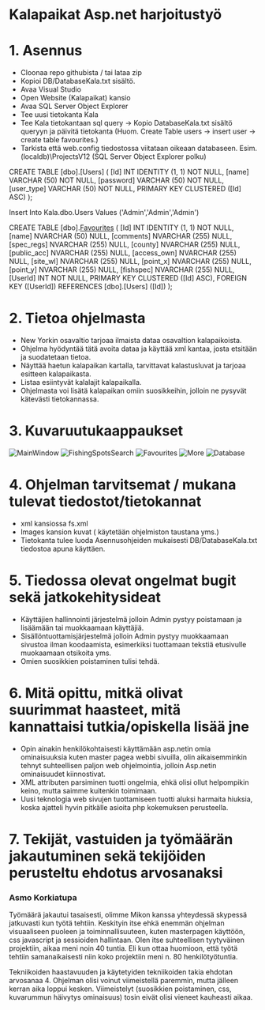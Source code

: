 # Kalapaikat Asp.net harjoitustyö

# 1. Asennus 

- Cloonaa repo githubista / tai lataa zip 
- Kopioi DB/DatabaseKala.txt sisältö. 
- Avaa Visual Studio 
- Open Website (Kalapaikat) kansio
- Avaa SQL Server Object Explorer
- Tee uusi tietokanta Kala
- Tee Kala tietokantaan sql query -> Kopio DatabaseKala.txt sisältö queryyn ja päivitä tietokanta (Huom. Create Table users -> insert user -> create table favourites.) 
- Tarkista että web.config tiedostossa viitataan oikeaan databaseen. Esim. (localdb)\ProjectsV12 (SQL Server Object Explorer polku)


CREATE TABLE [dbo].[Users] (
    [Id]        INT          IDENTITY (1, 1) NOT NULL,
    [name]      VARCHAR (50) NOT NULL,
    [password]  VARCHAR (50) NOT NULL,
    [user_type] VARCHAR (50) NOT NULL,
    PRIMARY KEY CLUSTERED ([Id] ASC)
);

Insert Into Kala.dbo.Users Values ('Admin','Admin','Admin')


CREATE TABLE [dbo].[Favourites] (
    [Id]         INT            IDENTITY (1, 1) NOT NULL,
    [name]       NVARCHAR (50)  NULL,
    [comments]   NVARCHAR (255) NULL,
    [spec_regs]  NVARCHAR (255) NULL,
    [county]     NVARCHAR (255) NULL,
    [public_acc] NVARCHAR (255) NULL,
    [access_own] NVARCHAR (255) NULL,
    [site_wl]    NVARCHAR (255) NULL,
    [point_x]    NVARCHAR (255) NULL,
    [point_y]    NVARCHAR (255) NULL,
	[fishspec]    NVARCHAR (255) NULL,
    [UserId]     INT            NOT NULL,
    PRIMARY KEY CLUSTERED ([Id] ASC),
    FOREIGN KEY ([UserId]) REFERENCES [dbo].[Users] ([Id])
);

# 2. Tietoa ohjelmasta

- New Yorkin osavaltio tarjoaa ilmaista dataa osavaltion kalapaikoista.
- Ohjelma hyödyntää tätä avoita dataa ja käyttää xml kantaa, josta etsitään ja suodatetaan tietoa.
- Näyttää haetun kalapaikan kartalla, tarvittavat kalastusluvat ja tarjoaa esitteen kalapaikasta. 
- Listaa esiintyvät kalalajit kalapaikalla.
- Ohjelmasta voi lisätä kalapaikan omiin suosikkeihin, jolloin ne pysyvät kätevästi tietokannassa.

# 3. Kuvaruutukaappaukset

![MainWindow]
![FishingSpotsSearch]
![Favourites]
![More]
![Database]

[MainWindow]: http://student.labranet.jamk.fi/~G2968/Screenshots/MainWindow.JPG
[Favourites]: http://student.labranet.jamk.fi/~G2968/Screenshots/Favourites.JPG
[FishingSpotsSearch]: http://student.labranet.jamk.fi/~G2968/Screenshots/FishingSpotsSearch.JPG
[More]: http://student.labranet.jamk.fi/~G2968/Screenshots/More.JPG
[Database]: http://student.labranet.jamk.fi/~G2968/Screenshots/Database.JPG


# 4. Ohjelman tarvitsemat / mukana tulevat tiedostot/tietokannat

- xml kansiossa fs.xml
- Images kansion kuvat ( käytetään ohjelmiston taustana yms.)
- Tietokanta tulee luoda Asennusohjeiden mukaisesti DB/DatabaseKala.txt tiedostoa apuna käyttäen. 

# 5. Tiedossa olevat ongelmat bugit sekä jatkokehitysideat

- Käyttäjien hallinnointi järjestelmä jolloin Admin pystyy poistamaan ja lisäämään tai muokkaamaan käyttäjiä.
- Sisällöntuottamisjärjestelmä jolloin Admin pystyy muokkaamaan sivustoa ilman koodaamista, esimerkiksi tuottamaan tekstiä etusivulle muokaamaan otsikoita yms. 
- Omien suosikkien poistaminen tulisi tehdä.

# 6. Mitä opittu, mitkä olivat suurimmat haasteet, mitä kannattaisi tutkia/opiskella lisää jne

- Opin ainakin henkilökohtaisesti käyttämään asp.netin omia ominaisuuksia kuten master pagea webbi sivuilla, olin aikaisemminkin tehnyt suhteellisen paljon web ohjelmointia, jolloin Asp.netin ominaisuudet kiinnostivat.
- XML attributen parsiminen tuotti ongelmia, ehkä olisi ollut helpompikin keino, mutta saimme kuitenkin toimimaan.
- Uusi teknologia web sivujen tuottamiseen tuotti aluksi harmaita hiuksia, koska ajatteli hyvin pitkälle asioita php kokemuksen perusteella.

# 7. Tekijät, vastuiden ja työmäärän jakautuminen sekä tekijöiden perusteltu ehdotus arvosanaksi

### Asmo Korkiatupa

Työmäärä jakautui tasaisesti, olimme Mikon kanssa yhteydessä skypessä jatkuvasti kun työtä tehtiin. Keskityin itse ehkä enemmän ohjelman visuaaliseen puoleen ja toiminnallisuuteen, kuten masterpagen käyttöön, css javascript ja sessioiden hallintaan. Olen itse suhteellisen tyytyväinen projektiin, aikaa meni noin 40 tuntia. Eli kun ottaa huomioon, että työtä tehtiin samanaikaisesti niin koko projektiin meni n. 80 henkilötyötuntia.

Tekniikoiden haastavuuden ja käytetyiden tekniikoiden takia ehdotan arvosanaa 4. Ohjelman olisi voinut viimeistellä paremmin, mutta jälleen kerran aika loppui kesken. Viimeistelyt (suosikkien poistaminen, css, kuvarummun häivytys ominaisuus) tosin eivät olisi vieneet kauheasti aikaa. 
